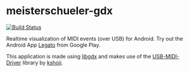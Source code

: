 meisterschueler-gdx
===================

[![Build Status](https://travis-ci.org/Meisterschueler/meisterschueler-gdx.svg?branch=master)](https://travis-ci.org/Meisterschueler/meisterschueler-gdx)

Realtime visualization of MIDI events (over USB) for Android. Try out the Android App [Legato](https://play.google.com/store/apps/details?id=de.meisterschueler.legato.android) from Google Play.

This application is made using [libgdx](https://github.com/libgdx/libgdx) and makes use of the [USB-MIDI-Driver](https://github.com/kshoji/USB-MIDI-Driver) library by [kshoji](https://github.com/kshoji).
